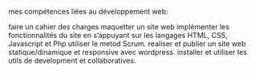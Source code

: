 mes compétences liées au développement web:

faire un cahier des charges 
maquetter un site web
implémenter les fonctionnalités du site en s’appuyant sur les langages HTML, CSS, Javascript et Php
utiliser le metod Scrum.
realiser et publier un site web statique/dinamique et responsive avec wordpress.
installer et utiliser les utils de development et collaboratives.
